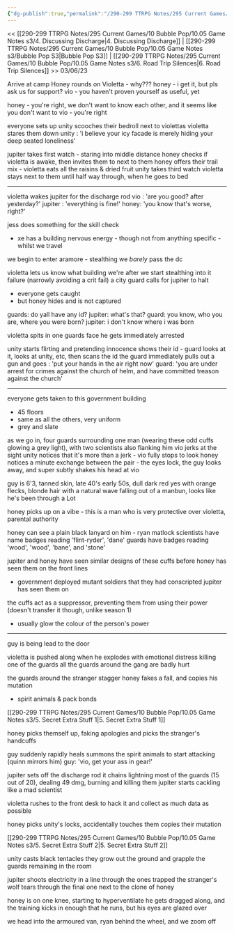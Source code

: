 ```yaml
---
{"dg-publish":true,"permalink":"/290-299 TTRPG Notes/295 Current Games/10 Bubble Pop/10.05 Game Notes s3/5. Finding out/"}
---
```



<< [[290-299 TTRPG Notes/295 Current Games/10 Bubble Pop/10.05 Game Notes s3/4. Discussing Discharge\|4. Discussing Discharge]] | [[290-299 TTRPG Notes/295 Current Games/10 Bubble Pop/10.05 Game Notes s3/Bubble Pop S3\|Bubble Pop S3]] | [[290-299 TTRPG Notes/295 Current Games/10 Bubble Pop/10.05 Game Notes s3/6. Road Trip Silences\|6. Road Trip Silences]] >>
03/06/23

Arrive at camp
Honey rounds on Violetta - why???
honey - i get it, but pls ask us for support?
vio - you haven't proven yourself as useful, yet

honey - you're right, we don't want to know each other, and it seems like you don't want to
vio - you're right

everyone sets up
unity scooches their bedroll next to violettas
violetta stares them down
unity : 'i believe your icy facade is merely hiding your deep seated loneliness'

jupiter takes first watch - staring into middle distance
honey checks if violetta is awake, then invites them to next to them
honey offers their trail mix - violetta eats all the raisins & dried fruit
unity takes third watch
violetta stays next to them until half way through, when he goes to bed

---

violetta wakes jupiter for the discharge rod
vio : 'are you good? after yesterday?'
jupiter  : 'everything is fine!'
honey: 'you know that's worse, right?'

jess does something for the skill check
- xe has a building nervous energy - though not from anything specific - whilst we travel

we begin to enter aramore - stealthing
we _barely_ pass the dc

violetta lets us know what building we're after
we start stealthing into it
failure (narrowly avoiding a crit fail)
a city guard calls for jupiter to halt
- everyone gets caught
- but honey hides and is not captured

guards: do yall have any id?
jupiter: what's that?
guard: you know, who you are, where you were born?
jupiter: i don't know where i was born

violetta spits in one guards face
he gets immediately arrested

unity starts flirting and pretending innocence
shows their id - guard looks at it, looks at unity, etc, then scans the id
the guard immediately pulls out a gun and goes : 'put your hands in the air right now'
guard: 'you are under arrest for crimes against the church of helm, and have committed treason against the church'

---

everyone gets taken to this government building
- 45 floors
- same as all the others, very uniform
- grey and slate

as we go in, four guards surrounding one man (wearing these odd cuffs glowing a grey light), with two scientists also flanking him
vio jerks at the sight
unity notices that it's more than a jerk - vio fully stops to look
honey notices a minute exchange between the pair - the eyes lock, the guy looks away, and super subtly shakes his head at vio

guy is 6'3, tanned skin, late 40's early 50s, dull dark red yes with orange flecks, blonde hair with a natural wave falling out of a manbun, looks like he's been through a Lot

honey picks up on a vibe - this is a man who is very protective over violetta, parental authority

honey can see a plain black lanyard on him - ryan matlock
scientists have name badges reading 'flint-ryder', 'dane'
guards have badges reading 'wood', 'wood', 'bane', and 'stone'

jupiter and honey have seen similar designs of these cuffs before
honey has seen them on the front lines
- government deployed mutant soldiers that they had conscripted
jupiter has seen them on 

the cuffs act as a suppressor, preventing them from using their power (doesn't transfer it though, unlike season 1)
- usually glow the colour of the person's power

---

guy is being lead to the door

violetta is pushed along
when he explodes with emotional distress
killing one of the guards
all the guards around the gang are badly hurt

the guards around the stranger stagger
honey fakes a fall, and copies his mutation
- spirit animals & pack bonds

[[290-299 TTRPG Notes/295 Current Games/10 Bubble Pop/10.05 Game Notes s3/5. Secret Extra Stuff 1\|5. Secret Extra Stuff 1]]

honey picks themself up, faking apologies
and picks the stranger's handcuffs

guy suddenly rapidly heals
summons the spirit animals to start attacking (quinn mirrors him)
guy: 'vio, get your ass in gear!'

jupiter sets off the discharge rod
it chains lightning most of the guards (15 out of 20), dealing 49 dmg, burning and killing them
jupiter starts cackling like a mad scientist

violetta rushes to the front desk to hack it and collect as much data as possible

honey picks unity's locks, accidentally touches them
copies their mutation

[[290-299 TTRPG Notes/295 Current Games/10 Bubble Pop/10.05 Game Notes s3/5. Secret Extra Stuff 2\|5. Secret Extra Stuff 2]]

unity casts black tentacles
they grow out the ground and grapple the guards remaining in the room

jupiter shoots electricity in a line through the ones trapped
the stranger's wolf tears through the final one next to the clone of honey

honey is on one knee, starting to hyperventilate
he gets dragged along, and the training kicks in enough that he runs, but his eyes are glazed over

we head into the armoured van, ryan behind the wheel, and we zoom off